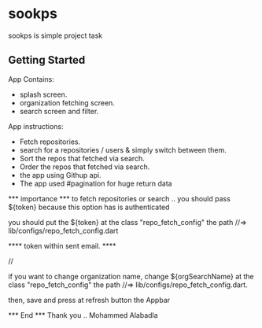 # sookps
sookps is simple project task
## Getting Started

App Contains: 
- splash screen.
- organization fetching screen.
- search screen and filter.


App instructions:
- Fetch repositories.
- search for a repositories / users & simply switch between them.
- Sort the repos that fetched via search.
- Order the repos that fetched via search.
- the app using Githup api.
- The app used #pagination for huge return data


*** importance ***
to fetch repositories or search ..
you should pass ${token}  because this option has is authenticated

you should put the ${token} at the class "repo_fetch_config" 
the path //=> lib/configs/repo_fetch_config.dart

**** token within sent email. ****

// 

if you want to change organization name, change ${orgSearchName} at the class "repo_fetch_config"
the path //=> lib/configs/repo_fetch_config.dart. 

then, save and press at refresh button the Appbar


*** End ***
Thank you .. 
Mohammed Alabadla





